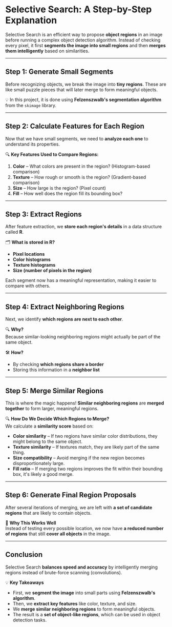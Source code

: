 # **Selective Search: A Step-by-Step Explanation**  
Selective Search is an efficient way to propose **object regions** in an image before running a complex object detection algorithm. Instead of checking every pixel, it first **segments the image into small regions** and then **merges them intelligently** based on similarities.

---

## **Step 1: Generate Small Segments**  
Before recognizing objects, we break the image into **tiny regions**. These are like small puzzle pieces that will later merge to form meaningful objects.  

💡 In this project, it is done using **Felzenszwalb's segmentation algorithm** from the `skimage` library.  

---

## **Step 2: Calculate Features for Each Region**  
Now that we have small segments, we need to **analyze each one** to understand its properties.  

🔍 **Key Features Used to Compare Regions:**  
1. **Color** – What colors are present in the region? (Histogram-based comparison)  
2. **Texture** – How rough or smooth is the region? (Gradient-based comparison)  
3. **Size** – How large is the region? (Pixel count)  
4. **Fill** – How well does the region fill its bounding box?  

---

## **Step 3: Extract Regions**  
After feature extraction, we **store each region's details** in a data structure called **R**.  

🗂 **What is stored in R?**  
- **Pixel locations**  
- **Color histograms**  
- **Texture histograms**  
- **Size (number of pixels in the region)**  

Each segment now has a meaningful representation, making it easier to compare with others.

---

## **Step 4: Extract Neighboring Regions**  
Next, we identify **which regions are next to each other**.  

🔍 **Why?**  
Because similar-looking neighboring regions might actually be part of the same object.  

🛠 **How?**  
- By checking **which regions share a border**  
- Storing this information in a **neighbor list**  

---

## **Step 5: Merge Similar Regions**  
This is where the magic happens! **Similar neighboring regions** are **merged together** to form larger, meaningful regions.  

🔍 **How Do We Decide Which Regions to Merge?**  
We calculate a **similarity score** based on:  
- **Color similarity** – If two regions have similar color distributions, they might belong to the same object.  
- **Texture similarity** – If textures match, they are likely part of the same thing.  
- **Size compatibility** – Avoid merging if the new region becomes disproportionately large.  
- **Fill ratio** – If merging two regions improves the fit within their bounding box, it's likely a good merge.  

---

## **Step 6: Generate Final Region Proposals**  
After several iterations of merging, we are left with **a set of candidate regions** that are likely to contain objects.  

🎯 **Why This Works Well**  
Instead of testing every possible location, we now have **a reduced number of regions** that still **cover all objects** in the image.  

---

## **Conclusion**  
Selective Search **balances speed and accuracy** by intelligently merging regions instead of brute-force scanning (convolutions).  

💡 **Key Takeaways**  
- First, we **segment the image** into small parts using **Felzenszwalb's algorithm**.  
- Then, we **extract key features** like color, texture, and size.  
- We **merge similar neighboring regions** to form meaningful objects.  
- The result is a **set of object-like regions**, which can be used in object detection tasks.  
















